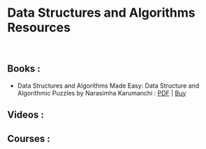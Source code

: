 # Data Structures and Algorithms Resources
<br />
  
## Books :
  
- Data Structures and Algorithms Made Easy: Data Structure and Algorithmic Puzzles by Narasimha Karumanchi : <a href="https://github.com/Amchuz/Data-Structures-and-Algorithms-Resources/blob/master/Books/Data%20Structures%20and%20Algorithms%20-%20Narasimha%20Karumanchi.pdf">PDF</a> | <a href="https://www.amazon.in/dp/B08CMMYSBK/ref=dp-kindle-redirect?_encoding=UTF8&btkr=1">Buy</a>

## Videos :
  
## Courses :
